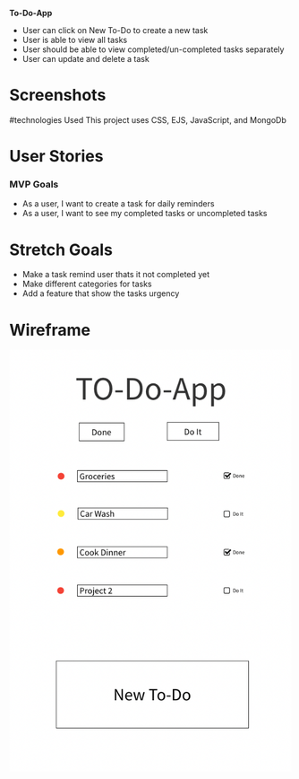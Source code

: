**To-Do-App**

- User can click on New To-Do to create a new task
- User is able to view all tasks
- User should be able to view completed/un-completed tasks separately
- User can update and delete a task

# Screenshots




#technologies Used
This project uses CSS, EJS, JavaScript, and MongoDb

# User Stories
### MVP Goals
- As a user, I want to create a task for daily reminders
- As a user, I want to see my completed tasks or uncompleted tasks

# Stretch Goals
- Make a task remind user thats it not completed yet
- Make different categories for tasks
- Add a feature that show the tasks urgency

# Wireframe
![To-Do Wireframe](./To-Do-App%20Wireframe.png)
